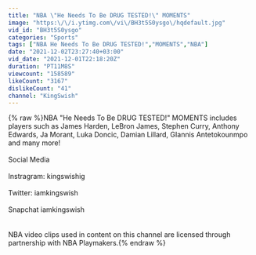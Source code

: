 ```yaml
---
title: "NBA \"He Needs To Be DRUG TESTED!\" MOMENTS"
image: "https:\/\/i.ytimg.com\/vi\/BH3t5S0ysgo\/hqdefault.jpg"
vid_id: "BH3t5S0ysgo"
categories: "Sports"
tags: ["NBA He Needs To Be DRUG TESTED!","MOMENTS","NBA"]
date: "2021-12-02T23:27:40+03:00"
vid_date: "2021-12-01T22:18:20Z"
duration: "PT11M8S"
viewcount: "158589"
likeCount: "3167"
dislikeCount: "41"
channel: "KingSwish"
---
```

{% raw %}NBA &quot;He Needs To Be DRUG TESTED!&quot; MOMENTS includes players such as James Harden, LeBron James, Stephen Curry, Anthony Edwards, Ja Morant, Luka Doncic, Damian Lillard, GIannis Antetokounmpo and many more!<br /><br />Social Media<br /><br />Instragram: kingswishig<br /><br />Twitter: iamkingswish<br /><br />Snapchat iamkingswish<br /><br /><br />NBA video clips used in content on this channel are licensed through partnership with NBA Playmakers.{% endraw %}
